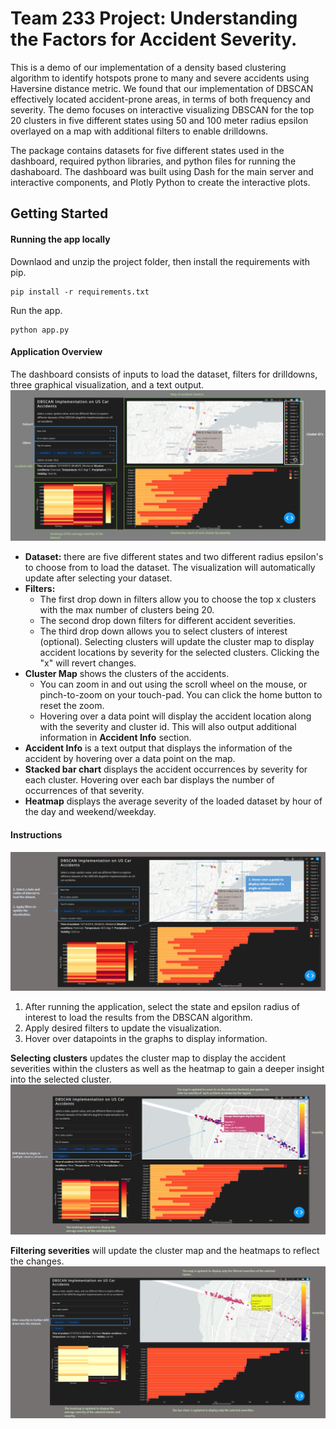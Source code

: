 # Team 233 Project: Understanding the Factors for Accident Severity.
This is a demo of our implementation of a density based clustering algorithm to identify hotspots prone to many and severe accidents using Haversine distance metric. We found that our implementation of DBSCAN effectively located accident-prone areas, in terms of both frequency and severity. The demo focuses on interactive visualizing DBSCAN for the top 20 clusters in five different states using 50 and 100 meter radius epsilon overlayed on a map with additional filters to enable drilldowns.

The package contains datasets for five different states used in the dashboard, required python libraries, and python files for running the dashaboard. The dashboard was built using Dash for the main server and interactive components, and Plotly Python to create the interactive plots. 

## Getting Started
#### Running the app locally
Downlaod and unzip the project folder, then install the requirements with pip.

```
pip install -r requirements.txt
```

Run the app.
```
python app.py
```

#### Application Overview
The dashboard consists of inputs to load the dataset, filters for drilldowns, three graphical visualization, and a text output. 
![](screenshots/overview.png)
* **Dataset:** there are five different states and two different radius epsilon's to choose from to load the dataset. The visualization will automatically update after selecting your dataset. 
* **Filters:** 
  * The first drop down in filters allow you to choose the top x clusters with the max number of clusters being 20. 
  * The second drop down filters for different accident severities. 
  * The third drop down allows you to select clusters of interest (optional). Selecting clusters will update the cluster map to display accident locations by severity for the selected clusters. Clicking the "x" will revert changes. 
* **Cluster Map** shows the clusters of the accidents.
  * You can zoom in and out using the scroll wheel on the mouse, or pinch-to-zoom on your touch-pad. You can click the home button to reset the zoom. 
  * Hovering over a data point will display the accident location along with the severity and cluster id. This will also output additional information in **Accident Info** section. 
* **Accident Info** is a text output that displays the information of the accident by hovering over a data point on the map.
* **Stacked bar chart** displays the accident occurrences by severity for each cluster. Hovering over each bar displays the number of occurrences of that severity. 
* **Heatmap** displays the average severity of the loaded dataset by hour of the day and weekend/weekday. 

#### Instructions
![](screenshots/instructions.png)
1. After running the application, select the state and epsilon radius of interest to load the results from the DBSCAN algorithm. 
2. Apply desired filters to update the visualization. 
3. Hover over datapoints in the graphs to display information. 

**Selecting clusters** updates the cluster map to display the accident severities within the clusters as well as the heatmap to gain a deeper insight into the selected cluster. 
![](screenshots/select_cluster.png)

**Filtering severities** will update the cluster map and the heatmaps to reflect the changes.  
![](screenshots/severityfilter.png)
